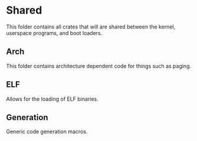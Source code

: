 # Shared
This folder contains all crates that will are shared between the kernel, userspace programs, and boot loaders.
## Arch
This folder contains architecture dependent code for things such as paging.
## ELF
Allows for the loading of ELF binaries.
## Generation
Generic code generation macros.